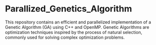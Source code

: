 # Parallized_Genetics_Algorithm
This repository contains an efficient and parallelized implementation of a Genetic Algorithm (GA) using C++ and OpenMP. Genetic Algorithms are optimization techniques inspired by the process of natural selection, commonly used for solving complex optimization problems.

